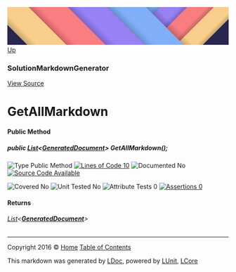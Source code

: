 ![](../Content/LDoc-banner-small.png "")
[Up](SolutionMarkdownGenerator.md)

### SolutionMarkdownGenerator
[View Source](../Markdown/Generators/SolutionMarkdownGenerator.cs)

# GetAllMarkdown

#### Public Method

##### public <a href="https://msdn.microsoft.com/en-us/library/6sh2ey19.aspx" alt="" target="_blank">List</a>&lt;<strong><a href="GeneratedDocument.md" alt="">GeneratedDocument</a></strong>&gt; GetAllMarkdown();

![Type Public Method](http://b.repl.ca/v1/Type-Public%20Method-Blue.png "") [![Lines of Code 10](http://b.repl.ca/v1/Lines%20of%20Code-10-blue.png "")](../Markdown/Generators/SolutionMarkdownGenerator.cs#L722)    ![Documented No](http://b.repl.ca/v1/Documented-No-red.png "") [![Source Code Available](http://b.repl.ca/v1/Source%20Code-Available-brightgreen.png "")](../Markdown/Generators/SolutionMarkdownGenerator.cs#L722)

![Covered No](http://b.repl.ca/v1/Covered-No-red.png "") ![Unit Tested No](http://b.repl.ca/v1/Unit%20Tested-No-lightgrey.png "") ![Attribute Tests 0](http://b.repl.ca/v1/Attribute%20Tests-0-lightgrey.png "") [![Assertions 0](http://b.repl.ca/v1/Assertions-0-lightgrey.png "")](../Markdown/Generators/SolutionMarkdownGenerator.cs)

#### Returns

###### <a href="https://msdn.microsoft.com/en-us/library/6sh2ey19.aspx" alt="" target="_blank">List</a>&lt;**[GeneratedDocument](GeneratedDocument.md)**&gt;



---

Copyright 2016 &copy; [Home](../../README.md) [Table of Contents](../../TableOfContents.md)

This markdown was generated by [LDoc](https://github.com/CodeSingularity/LDoc), powered by [LUnit](https://github.com/CodeSingularity/LUnit), [LCore](https://github.com/CodeSingularity/LCore)
